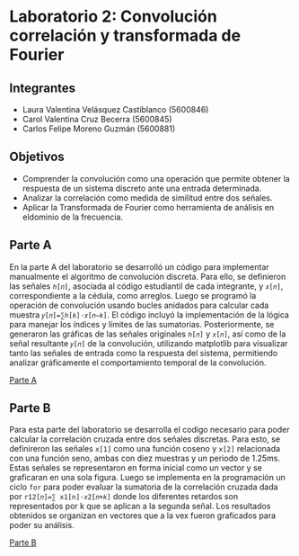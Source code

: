 # Laboratorio 2: Convolución correlación y transformada de Fourier

## Integrantes
* Laura Valentina Velásquez Castiblanco (5600846)
* Carol Valentina Cruz Becerra (5600845)
* Carlos Felipe Moreno Guzmán (5600881)
  
## Objetivos 
* Comprender la convolución como una operación que permite obtener la respuesta de un sistema discreto ante una entrada determinada.
* Analizar la correlación como medida de similitud entre dos señales.
* Aplicar la Transformada de Fourier como herramienta de análisis en eldominio de la frecuencia.
  
## Parte A
En la parte A del laboratorio se desarrolló un código para implementar manualmente el algoritmo de convolución discreta. Para ello, se definieron las señales ``ℎ[𝑛]``, asociada al código estudiantil de cada integrante, y ``𝑥[𝑛]``, correspondiente a la cédula, como arreglos. Luego se programó la operación de convolución usando bucles anidados para calcular cada muestra ``𝑦[𝑛]=∑ℎ[𝑘]⋅𝑥[𝑛−𝑘]``. El código incluyó la implementación de la lógica para manejar los índices y límites de las sumatorias. Posteriormente, se generaron las gráficas de las señales originales ``ℎ[𝑛]`` y ``𝑥[𝑛]``, así como de la señal resultante ``𝑦[𝑛]`` de la convolución, utilizando matplotlib para visualizar tanto las señales de entrada como la respuesta del sistema, permitiendo analizar gráficamente el comportamiento temporal de la convolución.

[Parte A](https://github.com/carolcruz5600/Laboratorio-2/blob/main/Parte%20A/Proceso%20A.md)

## Parte B

Para esta parte del laboratorio se desarrolla el codigo necesario para poder calcular la correlación cruzada entre dos señales discretas. Para esto, se definireron las señales ``x[1]`` como una función coseno y ``x[2]`` relacionada con una función seno, ambas con diez muestras y un periodo de 1.25ms. Estas señales se representaron en forma inicial como un vector y se graficaran en una sola figura. Luego se implementa en la programación un ciclo ``for`` para poder evaluar la sumatoria de la correlación cruzada dada por ``r12[𝑛]=∑ x1[n]⋅𝑥2[𝑛+𝑘]`` donde los diferentes retardos son representados por k que se aplican a la segunda señal. Los resultados obtenidos se organizan en vectores que a la vex fueron graficados para poder su análisis.

[Parte B](https://github.com/carolcruz5600/Laboratorio-2/blob/main/Parte%20A/Proceso%20A.md)
